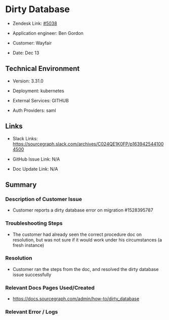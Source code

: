 

# Dirty Database <!-- Ticket Title  Hint: include keywords to make it searchable -->



- Zendesk Link: [#5038](https://sourcegraph.zendesk.com/agent/tickets/5038)

- Application engineer: Ben Gordon

- Customer: Wayfair <!-- Redact if this contains personally identifying information -->

- Date: Dec 13


<!-- Data populated from integration, speak to Ben Gordon or Michael Bali if not working -->

<!-- During Internal team trial, fill missing data manually (we are waiting for all data to sync) -->



## Technical Environment

- Version: 3.31.0​

- Deployment: kubernetes

- External Services: GITHUB

- Auth Providers: saml





## Links
<!-- Data for application engineer manual entry -->
- Slack Links: https://sourcegraph.slack.com/archives/C024QE1K0FP/p1639425441004500

- GitHub Issue Link: N/A

- Doc Update Link: N/A



## Summary

### Description of Customer Issue

- Customer reports a dirty database error on migration #1528395787

### Troubleshooting Steps

- The customer had already seen the correct procedure doc on resolution, but was not sure if it would work under his circumstances (a fresh instance)

### Resolution

- Customer ran the steps from the doc, and resolved the dirty database issue successfully

### Relevant Docs Pages Used/Created

- https://docs.sourcegraph.com/admin/how-to/dirty_database

### Relevant Error / Logs

<!-- Please redact keys, tokens, and personal identifying information -->




<!-- Once complete, upload a copy to https://github.com/sourcegraph/support-tools-internal/tree/main/resolved-tickets as a .md file -->
<!-- Name the file 5038.md -->
